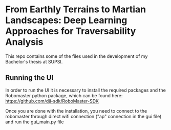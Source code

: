 # From Earthly Terrains to Martian Landscapes: Deep Learning Approaches for Traversability Analysis

This repo contains some of the files used in the development of my Bachelor's thesis at SUPSI.

## Running the UI
In order to run the UI it is necessary to install the required packages and the Robomaster python package, which can be found here: https://github.com/dji-sdk/RoboMaster-SDK

Once you are done with the installation, you need to connect to the robomaster through direct wifi connection ("ap" connection in the gui file) and run the gui_main.py file
